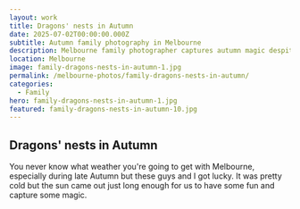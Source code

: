 ```yaml
---
layout: work
title: Dragons' nests in Autumn
date: 2025-07-02T00:00:00.000Z
subtitle: Autumn family photography in Melbourne
description: Melbourne family photographer captures autumn magic despite unpredictable weather. Natural family photography session with lucky sunshine and beautiful autumn colors.
location: Melbourne
image: family-dragons-nests-in-autumn-1.jpg
permalink: /melbourne-photos/family-dragons-nests-in-autumn/
categories:
  - Family
hero: family-dragons-nests-in-autumn-1.jpg
featured: family-dragons-nests-in-autumn-10.jpg
---
```


## Dragons' nests in Autumn

You never know what weather you're going to get with Melbourne, especially during late Autumn but these guys and I got lucky. It was pretty cold but the sun came out just long enough for us to have some fun and capture some magic.
